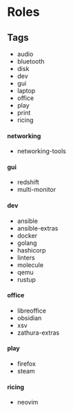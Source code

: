 # Roles

## Tags
- audio
- bluetooth
- disk
- dev
- gui
- laptop
- office
- play
- print
- ricing

#### networking
- networking-tools

#### gui
- redshift
- multi-monitor

#### dev
- ansible
- ansible-extras
- docker
- golang
- hashicorp
- linters
- molecule
- qemu
- rustup

#### office
- libreoffice
- obsidian
- xsv
- zathura-extras

#### play
- firefox
- steam

#### ricing
- neovim
